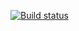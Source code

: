 [![Build status](https://build.appcenter.ms/v0.1/apps/c6ebde58-4300-4a9b-ab0f-ca3af9b5a731/branches/master/badge)](https://appcenter.ms)
